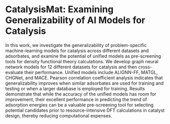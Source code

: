 # CatalysisMat: Examining Generalizability of AI Models for Catalysis

In this work, we investigate the generalizability of problem-specific machine-learning models for catalysis across different datasets and adsorbates, and examine the potential of unified models as pre-screening tools for density functional theory calculations. We develop graph neural network models for 12 different datasets for catalysis and then cross-evaluate their performance. Unified models include ALIGNN-FF, MATGL, CHGNet, and MACE. Pearson correlation coefficient analysis indicates that generalizability improves when similar adsorbates are used for training and testing or when a larger database is employed for training. Results demonstrate that while the accuracy of the unified models has room for improvement, their excellent performance in predicting the trend of adsorption energies can be a valuable pre-screening tool for selecting potential candidates prior to resource-intensive DFT calculations in catalyst design, thereby reducing computational expenses.
